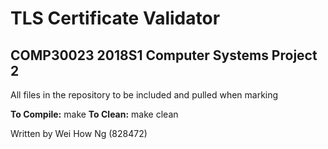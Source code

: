 # TLS Certificate Validator
## COMP30023 2018S1 Computer Systems Project 2


All files in the repository to be included and pulled when marking

**To Compile:** make
**To Clean:** make clean


Written by Wei How Ng (828472)

